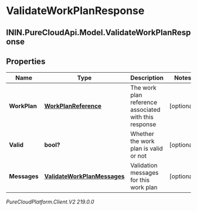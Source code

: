 # ValidateWorkPlanResponse

## ININ.PureCloudApi.Model.ValidateWorkPlanResponse

## Properties

|Name | Type | Description | Notes|
|------------ | ------------- | ------------- | -------------|
| **WorkPlan** | [**WorkPlanReference**](WorkPlanReference) | The work plan reference associated with this response | [optional] |
| **Valid** | **bool?** | Whether the work plan is valid or not | [optional] |
| **Messages** | [**ValidateWorkPlanMessages**](ValidateWorkPlanMessages) | Validation messages for this work plan | [optional] |



_PureCloudPlatform.Client.V2 219.0.0_
